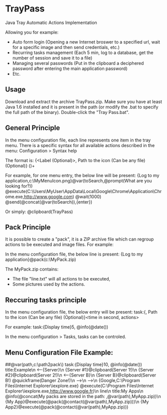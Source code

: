 TrayPass
========

Java Tray Automatic Actions Implementation

Allowing you for example:

- Auto form login (Opening a new Internet broswer to a specified url, wait for a specific image and then send credentials, etc.)
- Recurring tasks management (Each 5 min, log to a database, get the number of session and save it to a file)
- Managing several passwords (Put in the clipboard a deciphered password after entering the main application password)
- Etc.

Usage
-----
Download and extract the archive TrayPass.zip. Make sure you have at least Java 1.6 installed and it is present in the path (or modify the .bat to specify the full path of the binary). 
Double-click the "Tray Pass.bat".

General Principle
-----
In the menu configuration file, each line represents one item in the tray menu.
There is a specific syntax for all available actions described in the menu: Configuration > Syntax help

The format is: {<Label (Optional)>, Path to the icon (Can be any file) (Optional)} (<Action>)+

For example, for one menu entry, the below line will be present:
{Log to my application,c:\MyMenuIcon.png}@var(toSearch,@prompt(What are you looking for?)) @execute(C:\Users\MyUser\AppData\Local\Google\Chrome\Application\Chrome.exe,http://www.google.com) @wait(1000) @send(@concat(@var(toSearch)),{enter})

Or simply:
@clipboard(TrayPass)

Pack Principle
-----
It is possible to create a "pack", it is a ZIP archive file which can regroup actions to be executed and image files.
For example:

In the menu configuration file, the below line is present: 
{Log to my application}@pack(c:\MyPack.zip)

The MyPack.zip contains:
- The file "line.txt" will all actions to be executed,
- Some pictures used by the actions.

Reccuring tasks principle
-----
In the menu configuration file, the below entry will be present:
task:{<Task Name>, Path to the icon (Can be any file) (Optional)}<time in second, actions>

For example:
task:{Display time}5, @info(@date())

In the menu configuration > Tasks, tasks can be controled.

Menu Configuration File Example:
-----
##@var(path,c:\path2pack\\)
task:{Display time}10, @info(@date())
title:Example\n
<--{Server}\n
{Server #1}@clipboard(Server 1!)\n
{Server #2}@clipboard(Server 2!)\n
<--{Server B}\n
{Server B}@clipboard(Server B!) @quickframe(Danger Zone!)\n
-->\n
-->\n
{Google,C:\Program Files\Internet Explorer\iexplore.exe} @execute(C:\Program Files\Internet Explorer\iexplore.exe,http://www.google.fr)\n
line\n
title:My Apps\n
@info(@concat(My packs are stored in the path: ,@var(path),MyApp.zip))\n
{My App}@execute(@pack(@contact(@var(path),MyApp.zip)))\n
{My App2}@execute(@pack(@contact(@var(path),MyApp.zip)))
